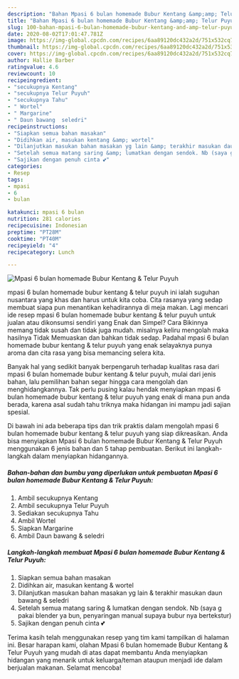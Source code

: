 ```yaml
---
description: "Bahan Mpasi 6 bulan homemade Bubur Kentang &amp;amp; Telur Puyuh | Resep Membuat Mpasi 6 bulan homemade Bubur Kentang &amp;amp; Telur Puyuh Yang Enak Dan Lezat"
title: "Bahan Mpasi 6 bulan homemade Bubur Kentang &amp;amp; Telur Puyuh | Resep Membuat Mpasi 6 bulan homemade Bubur Kentang &amp;amp; Telur Puyuh Yang Enak Dan Lezat"
slug: 100-bahan-mpasi-6-bulan-homemade-bubur-kentang-and-amp-telur-puyuh-resep-membuat-mpasi-6-bulan-homemade-bubur-kentang-and-amp-telur-puyuh-yang-enak-dan-lezat
date: 2020-08-02T17:01:47.781Z
image: https://img-global.cpcdn.com/recipes/6aa89120dc432a2d/751x532cq70/mpasi-6-bulan-homemade-bubur-kentang-telur-puyuh-foto-resep-utama.jpg
thumbnail: https://img-global.cpcdn.com/recipes/6aa89120dc432a2d/751x532cq70/mpasi-6-bulan-homemade-bubur-kentang-telur-puyuh-foto-resep-utama.jpg
cover: https://img-global.cpcdn.com/recipes/6aa89120dc432a2d/751x532cq70/mpasi-6-bulan-homemade-bubur-kentang-telur-puyuh-foto-resep-utama.jpg
author: Hallie Barber
ratingvalue: 4.6
reviewcount: 10
recipeingredient:
- "secukupnya Kentang"
- "secukupnya Telur Puyuh"
- "secukupnya Tahu"
- " Wortel"
- " Margarine"
- " Daun bawang  seledri"
recipeinstructions:
- "Siapkan semua bahan masakan"
- "Didihkan air, masukan kentang &amp; wortel"
- "Dilanjutkan masukan bahan masakan yg lain &amp; terakhir masukan daun bawang &amp; seledri"
- "Setelah semua matang saring &amp; lumatkan dengan sendok. Nb (saya g pakai blender ya bun, penyaringan manual supaya bubur nya bertekstur)"
- "Sajikan dengan penuh cinta 💕"
categories:
- Resep
tags:
- mpasi
- 6
- bulan

katakunci: mpasi 6 bulan 
nutrition: 281 calories
recipecuisine: Indonesian
preptime: "PT28M"
cooktime: "PT40M"
recipeyield: "4"
recipecategory: Lunch

---
```



![Mpasi 6 bulan homemade Bubur Kentang &amp; Telur Puyuh](https://img-global.cpcdn.com/recipes/6aa89120dc432a2d/751x532cq70/mpasi-6-bulan-homemade-bubur-kentang-telur-puyuh-foto-resep-utama.jpg)


mpasi 6 bulan homemade bubur kentang &amp; telur puyuh ini ialah suguhan nusantara yang khas dan harus untuk kita coba. Cita rasanya yang sedap membuat siapa pun menantikan kehadirannya di meja makan.
Lagi mencari ide resep mpasi 6 bulan homemade bubur kentang &amp; telur puyuh untuk jualan atau dikonsumsi sendiri yang Enak dan Simpel? Cara Bikinnya memang tidak susah dan tidak juga mudah. misalnya keliru mengolah maka hasilnya Tidak Memuaskan dan bahkan tidak sedap. Padahal mpasi 6 bulan homemade bubur kentang &amp; telur puyuh yang enak selayaknya punya aroma dan cita rasa yang bisa memancing selera kita.



Banyak hal yang sedikit banyak berpengaruh terhadap kualitas rasa dari mpasi 6 bulan homemade bubur kentang &amp; telur puyuh, mulai dari jenis bahan, lalu pemilihan bahan segar hingga cara mengolah dan menghidangkannya. Tak perlu pusing kalau hendak menyiapkan mpasi 6 bulan homemade bubur kentang &amp; telur puyuh yang enak di mana pun anda berada, karena asal sudah tahu triknya maka hidangan ini mampu jadi sajian spesial.


Di bawah ini ada beberapa tips dan trik praktis dalam mengolah mpasi 6 bulan homemade bubur kentang &amp; telur puyuh yang siap dikreasikan. Anda bisa menyiapkan Mpasi 6 bulan homemade Bubur Kentang &amp; Telur Puyuh menggunakan 6 jenis bahan dan 5 tahap pembuatan. Berikut ini langkah-langkah dalam menyiapkan hidangannya.

<!--inarticleads1-->

##### Bahan-bahan dan bumbu yang diperlukan untuk pembuatan Mpasi 6 bulan homemade Bubur Kentang &amp; Telur Puyuh:

1. Ambil secukupnya Kentang
1. Ambil secukupnya Telur Puyuh
1. Sediakan secukupnya Tahu
1. Ambil  Wortel
1. Siapkan  Margarine
1. Ambil  Daun bawang &amp; seledri




<!--inarticleads2-->

##### Langkah-langkah membuat Mpasi 6 bulan homemade Bubur Kentang &amp; Telur Puyuh:

1. Siapkan semua bahan masakan
1. Didihkan air, masukan kentang &amp; wortel
1. Dilanjutkan masukan bahan masakan yg lain &amp; terakhir masukan daun bawang &amp; seledri
1. Setelah semua matang saring &amp; lumatkan dengan sendok. Nb (saya g pakai blender ya bun, penyaringan manual supaya bubur nya bertekstur)
1. Sajikan dengan penuh cinta 💕




Terima kasih telah menggunakan resep yang tim kami tampilkan di halaman ini. Besar harapan kami, olahan Mpasi 6 bulan homemade Bubur Kentang &amp; Telur Puyuh yang mudah di atas dapat membantu Anda menyiapkan hidangan yang menarik untuk keluarga/teman ataupun menjadi ide dalam berjualan makanan. Selamat mencoba!
